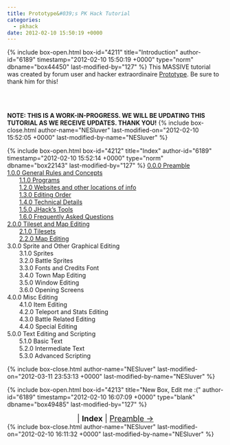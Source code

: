 ```yaml
---
title: Prototype&#039;s PK Hack Tutorial
categories:
  - pkhack
date: 2012-02-10 15:50:19 +0000
---
```

{% include box-open.html box-id="4211" title="Introduction" author-id="6189" timestamp="2012-02-10 15:50:19 +0000" type="norm" dbname="box44450" last-modified-by="127" %}
This MASSIVE tutorial was created by forum user and hacker extraordinaire <a href="http://forum.starmen.net/members/Prototype">Prototype</a>. Be sure to thank him for this!

<br /><br />

<b>NOTE: THIS IS A WORK-IN-PROGRESS. WE WILL BE UPDATING THIS TUTORIAL AS WE RECEIVE UPDATES. THANK YOU!</b>
{% include box-close.html author-name="NESluver" last-modified-on="2012-02-10 15:52:05 +0000" last-modified-by-name="NESluver" %}

{% include box-open.html box-id="4212" title="Index" author-id="6189" timestamp="2012-02-10 15:52:14 +0000" type="norm" dbname="box22143" last-modified-by="127" %}
<a href="section0.php">0.0.0 Preamble</a><br />
<a href="section1.php">1.0.0 General Rules and Concepts</a><br />
&emsp;&emsp;<a href="section1part1.php">1.1.0 Programs</a><br />
&emsp;&emsp;<a href="section1part2.php">1.2.0 Websites and other locations of info</a><br />
&emsp;&emsp;<a href="section1part3.php">1.3.0 Editing Order</a><br />
&emsp;&emsp;<a href="section1part4.php">1.4.0 Technical Details</a><br />
&emsp;&emsp;<a href="section1part5.php">1.5.0 JHack’s Tools</a><br />
&emsp;&emsp;<a href="section1part6.php">1.6.0 Frequently Asked Questions</a><br />
<a href="section2.php">2.0.0 Tileset and Map Editing</a><br />
&emsp;&emsp;<a href="section2part1.php">2.1.0 Tilesets</a><br />
&emsp;&emsp;<a href="section2part2.php">2.2.0 Map Editing</a><br />
3.0.0 Sprite and Other Graphical Editing<br />
&emsp;&emsp;3.1.0 Sprites<br />
&emsp;&emsp;3.2.0 Battle Sprites<br />
&emsp;&emsp;3.3.0 Fonts and Credits Font<br />
&emsp;&emsp;3.4.0 Town Map Editing<br />
&emsp;&emsp;3.5.0 Window Editing<br />
&emsp;&emsp;3.6.0 Opening Screens<br />
4.0.0 Misc Editing<br />
&emsp;&emsp;4.1.0 Item Editing<br />
&emsp;&emsp;4.2.0 Teleport and Stats Editing<br />
&emsp;&emsp;4.3.0 Battle Related Editing<br />
&emsp;&emsp;4.4.0 Special Editing<br />
5.0.0 Text Editing and Scripting<br />
&emsp;&emsp;5.1.0 Basic Text<br />
&emsp;&emsp;5.2.0 Intermediate Text<br />
&emsp;&emsp;5.3.0 Advanced Scripting<br />

{% include box-close.html author-name="NESluver" last-modified-on="2012-03-11 23:53:13 +0000" last-modified-by-name="NESluver" %}

{% include box-open.html box-id="4213" title="New Box, Edit me :(" author-id="6189" timestamp="2012-02-10 16:07:09 +0000" type="blank" dbname="box49485" last-modified-by="127" %}
<center><font size="4">| <b>Index</b> | <a href="section0.php">Preamble &rarr;</a></font></center>
{% include box-close.html author-name="NESluver" last-modified-on="2012-02-10 16:11:32 +0000" last-modified-by-name="NESluver" %}
